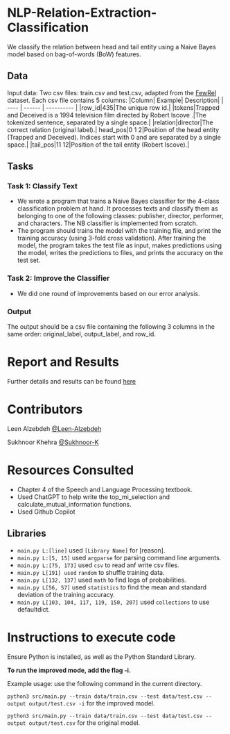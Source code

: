 # NLP-Relation-Extraction-Classification
We classify the relation between head and tail entity using a Naive Bayes model based on bag-of-words (BoW) features.

## Data
Input data: Two csv files: train.csv and test.csv, adapted from the [FewRel](https://www.aclweb.org/anthology/D18-1514) dataset.
  Each csv file contains 5 columns: 
  |Column| Example| Description|
  | ---- | ------ | ---------- |
  |row_id|435|The unique row id.|
  |tokens|Trapped and Deceived is a 1994 television film directed by Robert Iscove .|The tokenized sentence, separated by a single space.|
  |relation|director|The correct relation (original label).|
  head_pos|0 1 2|Position of the head entity (Trapped and Deceived). Indices start with 0 and are separated by a single space.|
  |tail_pos|11 12|Position of the tail entity (Robert Iscove).|

## Tasks
### Task 1: Classify Text
  - We wrote a program that trains a Naive Bayes classifier for the 4-class classification problem at hand. It processes texts and classify them as belonging to one of the following classes: publisher, director, performer, and characters. The NB classifier is implemented from scratch.
  - The program should trains the model with the training file, and print the training accuracy (using 3-fold cross validation). After training the model, the program takes the test file as input, makes predictions using the model, writes the predictions to files, and prints the accuracy on the test set.

### Task 2: Improve the Classifier
  - We did one round of improvements based on our error analysis. 

### Output
The output should be a csv file containing the following 3 columns in the same order: original_label, output_label, and row_id.

# Report and Results
Further details and results can be found [here](https://github.com/Leen-Alzebdeh/NLP-Relation-Extraction-Classification/blob/main/REPORT.md)

# Contributors

Leen Alzebdeh  [@Leen-Alzebdeh](https://github.com/Leen-Alzebdeh)

Sukhnoor Khehra [@Sukhnoor-K](https://github.com/Sukhnoor-K)

# Resources Consulted

- Chapter 4 of the Speech and Language Processing textbook.
- Used ChatGPT to help write the top_mi_selection and calculate_mutual_information functions.
- Used Github Copilot

## Libraries

* `main.py L:[line]` used `[Library Name]` for [reason].
* `main.py L:[5, 15]` used `argparse` for parsing command line arguments.
* `main.py L:[75, 173]` used `csv` to read anf write csv files.
* `main.py L[191] used` `random` to shuffle training data.
* `main.py L[132, 137]` used `math` to find logs of probabilities.
* `main.py L[56, 57]` used `statistics` to find the mean and standard deviation of the training accuracy.
* `main.py L[103, 104, 117, 119, 150, 207]` used `collections` to use defaultdict.
  
# Instructions to execute code

Ensure Python is installed, as well as the Python Standard Library.

**To run the improved mode, add the flag -i.**

Example usage: use the following command in the current directory.

`python3 src/main.py --train data/train.csv --test data/test.csv --output output/test.csv -i` for the improved model.

`python3 src/main.py --train data/train.csv --test data/test.csv --output output/test.csv` for the original model.

